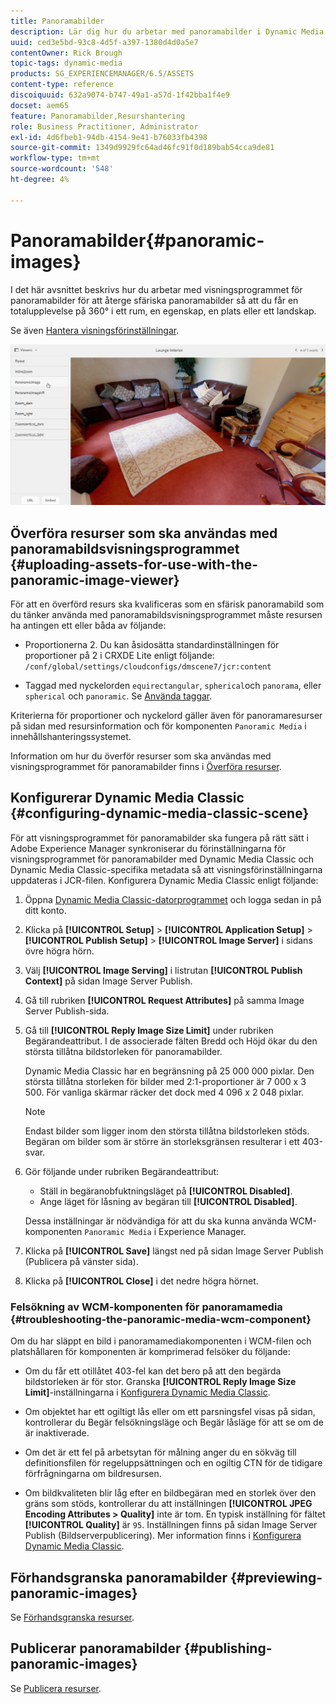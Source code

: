 ```yaml
---
title: Panoramabilder
description: Lär dig hur du arbetar med panoramabilder i Dynamic Media.
uuid: ced3e5bd-93c8-4d5f-a397-1380d4d0a5e7
contentOwner: Rick Brough
topic-tags: dynamic-media
products: SG_EXPERIENCEMANAGER/6.5/ASSETS
content-type: reference
discoiquuid: 632a9074-b747-49a1-a57d-1f42bba1f4e9
docset: aem65
feature: Panoramabilder,Resurshantering
role: Business Practitioner, Administrator
exl-id: 4d6fbeb1-94db-4154-9e41-b76033fb4398
source-git-commit: 1349d9929fc64ad46fc91f0d189bab54cca9de81
workflow-type: tm+mt
source-wordcount: '548'
ht-degree: 4%

---
```


# Panoramabilder{#panoramic-images}

I det här avsnittet beskrivs hur du arbetar med visningsprogrammet för panoramabilder för att återge sfäriska panoramabilder så att du får en totalupplevelse på 360° i ett rum, en egenskap, en plats eller ett landskap.

Se även [Hantera visningsförinställningar](/help/assets/managing-viewer-presets.md).

![panoramabild2](assets/panoramic-image2.png)

## Överföra resurser som ska användas med panoramabildsvisningsprogrammet {#uploading-assets-for-use-with-the-panoramic-image-viewer}

För att en överförd resurs ska kvalificeras som en sfärisk panoramabild som du tänker använda med panoramabildsvisningsprogrammet måste resursen ha antingen ett eller båda av följande:

* Proportionerna 2.
Du kan åsidosätta standardinställningen för proportioner på 2 i CRXDE Lite enligt följande:
   `/conf/global/settings/cloudconfigs/dmscene7/jcr:content`

* Taggad med nyckelorden `equirectangular`, `spherical`och `panorama`, eller `spherical` och `panoramic`. Se [Använda taggar](/help/sites-authoring/tags.md).

Kriterierna för proportioner och nyckelord gäller även för panoramaresurser på sidan med resursinformation och för komponenten `Panoramic Media` i innehållshanteringssystemet.

Information om hur du överför resurser som ska användas med visningsprogrammet för panoramabilder finns i [Överföra resurser](/help/assets/manage-assets.md#uploading-assets).

## Konfigurerar Dynamic Media Classic {#configuring-dynamic-media-classic-scene}

För att visningsprogrammet för panoramabilder ska fungera på rätt sätt i Adobe Experience Manager synkroniserar du förinställningarna för visningsprogrammet för panoramabilder med Dynamic Media Classic och Dynamic Media Classic-specifika metadata så att visningsförinställningarna uppdateras i JCR-filen. Konfigurera Dynamic Media Classic enligt följande:

1. Öppna [Dynamic Media Classic-datorprogrammet](https://experienceleague.adobe.com/docs/dynamic-media-classic/using/getting-started/signing-out.html#getting-started) och logga sedan in på ditt konto.

1. Klicka på **[!UICONTROL Setup]** > **[!UICONTROL Application Setup]** > **[!UICONTROL Publish Setup]** > **[!UICONTROL Image Server]** i sidans övre högra hörn.
1. Välj **[!UICONTROL Image Serving]** i listrutan **[!UICONTROL Publish Context]** på sidan Image Server Publish.

1. Gå till rubriken **[!UICONTROL Request Attributes]** på samma Image Server Publish-sida.
1. Gå till **[!UICONTROL Reply Image Size Limit]** under rubriken Begärandeattribut. I de associerade fälten Bredd och Höjd ökar du den största tillåtna bildstorleken för panoramabilder.

   Dynamic Media Classic har en begränsning på 25 000 000 pixlar. Den största tillåtna storleken för bilder med 2:1-proportioner är 7 000 x 3 500. För vanliga skärmar räcker det dock med 4 096 x 2 048 pixlar.

   >[!NOTE]
   >
   >Endast bilder som ligger inom den största tillåtna bildstorleken stöds. Begäran om bilder som är större än storleksgränsen resulterar i ett 403-svar.

1. Gör följande under rubriken Begärandeattribut:

   * Ställ in begäranobfuktningsläget på **[!UICONTROL Disabled]**.
   * Ange läget för låsning av begäran till **[!UICONTROL Disabled]**.

   Dessa inställningar är nödvändiga för att du ska kunna använda WCM-komponenten `Panoramic Media` i Experience Manager.

1. Klicka på **[!UICONTROL Save]** längst ned på sidan Image Server Publish (Publicera på vänster sida).

1. Klicka på **[!UICONTROL Close]** i det nedre högra hörnet.

### Felsökning av WCM-komponenten för panoramamedia {#troubleshooting-the-panoramic-media-wcm-component}

Om du har släppt en bild i panoramamediakomponenten i WCM-filen och platshållaren för komponenten är komprimerad felsöker du följande:

* Om du får ett otillåtet 403-fel kan det bero på att den begärda bildstorleken är för stor. Granska **[!UICONTROL Reply Image Size Limit]**-inställningarna i [Konfigurera Dynamic Media Classic](/help/assets/panoramic-images.md#configuring-dynamic-media-classic-scene).

* Om objektet har ett ogiltigt lås eller om ett parsningsfel visas på sidan, kontrollerar du Begär felsökningsläge och Begär låsläge för att se om de är inaktiverade.
* Om det är ett fel på arbetsytan för målning anger du en sökväg till definitionsfilen för regeluppsättningen och en ogiltig CTN för de tidigare förfrågningarna om bildresursen.
* Om bildkvaliteten blir låg efter en bildbegäran med en storlek över den gräns som stöds, kontrollerar du att inställningen **[!UICONTROL JPEG Encoding Attributes > Quality]** inte är tom. En typisk inställning för fältet **[!UICONTROL Quality]** är `95`. Inställningen finns på sidan Image Server Publish (Bildserverpublicering). Mer information finns i [Konfigurera Dynamic Media Classic](/help/assets/panoramic-images.md#configuring-dynamic-media-classic-scene).

## Förhandsgranska panoramabilder {#previewing-panoramic-images}

Se [Förhandsgranska resurser](/help/assets/previewing-assets.md).

## Publicerar panoramabilder {#publishing-panoramic-images}

Se [Publicera resurser](/help/assets/publishing-dynamicmedia-assets.md).
